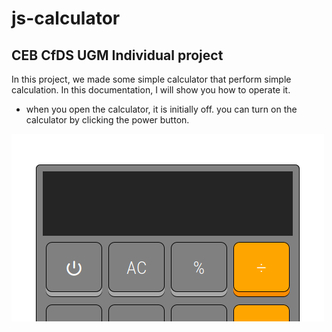 # js-calculator
## CEB CfDS UGM Individual project

In this project, we made some simple calculator that perform simple calculation. In this documentation, I will show you how to operate it.

- when you open the calculator, it is initially off. you can turn on the calculator by clicking the power button.

![turning on/off the calculator](src/out1.gif)